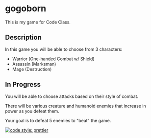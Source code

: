 # gogoborn

This is my game for Code Class.

## Description

In this game you will be able to choose from 3 characters:

- Warrior (One-handed Combat w/ Shield)
- Assassin (Marksman)
- Mage (Destruction)

## In Progress

You will be able to choose attacks based on their style of combat.

There will be various creature and humanoid enemies that increase in power as you defeat them.

Your goal is to defeat 5 enemies to "beat" the game.

[![code style: prettier](https://img.shields.io/badge/code_style-prettier-ff69b4.svg?style=flat-square)](https://github.com/prettier/prettier)
